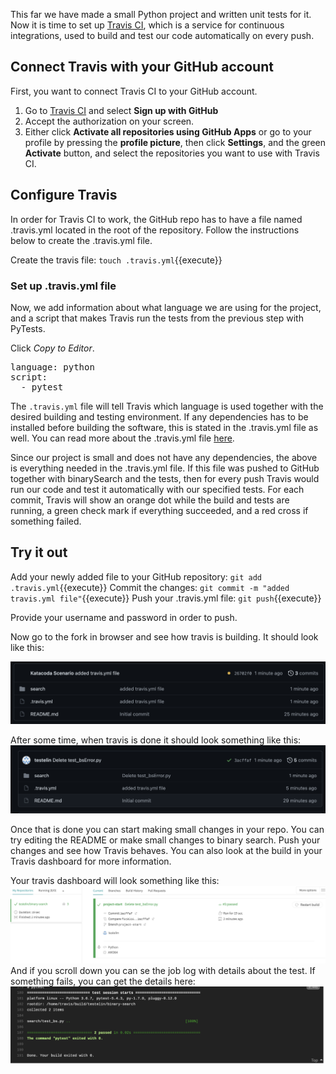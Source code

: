 This far we have made a small Python project and written unit tests for it.
Now it is time to set up [Travis CI](https://www.travis-ci.com), which is
a service for continuous integrations, used to build and test our code automatically on every push.  

## Connect Travis with your GitHub account
First, you want to connect Travis CI to your GitHub account. 
1. Go to [Travis CI](https://www.travis-ci.com) and select **Sign up with GitHub**
2. Accept the authorization on your screen.
3. Either click **Activate all repositories using GitHub Apps** or go to your profile by pressing
the **profile picture**, then click **Settings**, and the green **Activate** button, and select the repositories you want to use with Travis CI.

## Configure Travis
In order for Travis CI to work, the GitHub repo has to have a file named .travis.yml located in the root of the repository. 
Follow the instructions below to create the .travis.yml file.

Create the travis file: `touch .travis.yml`{{execute}}

### Set up .travis.yml file
Now, we add information about what language we are using for the project, and a script that makes Travis run the tests from the previous step with PyTests.

Click *Copy to Editor*.

<pre class="file" data-filename="binary-search/.travis.yml" data-target="replace">
language: python
script: 
  - pytest
</pre>

The `.travis.yml` file will tell Travis which language is used together with the desired building and testing environment. If any dependencies has
to be installed before building the software, this is stated in the .travis.yml file as well. You can read more about the .travis.yml file [here](https://docs.travis-ci.com/user/tutorial/).

Since our project is small and does not have any dependencies, the above is everything needed in the .travis.yml file.
If this file was pushed to GitHub together with binarySearch and the tests, then for every push Travis
would run our code and test it automatically with our specified tests. For each commit, Travis will show
an orange dot while the build and tests are running, a green check mark if everything succeeded, and a red cross if something failed.

## Try it out
Add your newly added file to your GitHub repository: `git add .travis.yml`{{execute}}
Commit the changes: `git commit -m "added travis.yml file"`{{execute}}
Push your .travis.yml file: `git push`{{execute}}

Provide your username and password in order to push. 

Now go to the fork in browser and see how travis is building. It should look like this:

![Travis running](assets/running.png)

After some time, when travis is done it should look something like this:
![Travis done](assets/done.png)

Once that is done you can start making small changes in your repo. You can try editing the README 
or make small changes to binary search. Push your changes and see how Travis behaves. You can also look at the 
build in your Travis dashboard for more information. 

Your travis dashboard will look something like this:
![Travis dashboard](assets/travis1.png)
And if you scroll down you can se the job log with details about the test. If something fails, you can get the details here:
![Travis dashboard](assets/travis2.png)
